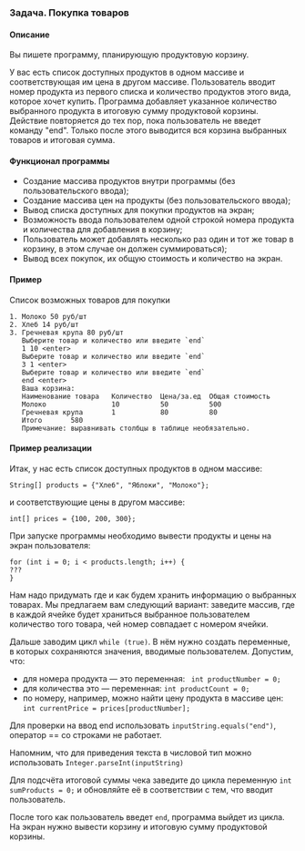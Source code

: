 ### Задача. Покупка товаров
#### Описание
Вы пишете программу, планирующую продуктовую корзину.

У вас есть список доступных продуктов в одном массиве и соответствующая им цена в другом массиве. Пользователь вводит номер продукта из первого списка и количество продуктов этого вида, которое хочет купить. Программа добавляет указанное количество выбранного продукта в итоговую сумму продуктовой корзины. Действие повторяется до тех пор, пока пользователь не введет команду "end". Только после этого выводится вся корзина выбранных товаров и итоговая сумма.

#### Функционал программы
* Создание массива продуктов внутри программы (без пользовательского ввода); 
* Создание массива цен на продукты (без пользовательского ввода);
* Вывод списка доступных для покупки продуктов на экран;
* Возможность ввода пользователем одной строкой номера продукта и количества для добавления в корзину;
* Пользователь может добавлять несколько раз один и тот же товар в корзину, в этом случае он должен суммироваться);
* Вывод всех покупок, их общую стоимость и количество на экран.
#### Пример
Список возможных товаров для покупки
````
1. Молоко 50 руб/шт
2. Хлеб 14 руб/шт
3. Гречневая крупа 80 руб/шт
   Выберите товар и количество или введите `end`
   1 10 <enter>
   Выберите товар и количество или введите `end`
   3 1 <enter>
   Выберите товар и количество или введите `end`
   end <enter>
   Ваша корзина:
   Наименование товара   Количество  Цена/за.ед  Общая стоимость
   Молоко                10          50          500
   Гречневая крупа       1           80          80
   Итого       580
   Примечание: выравнивать столбцы в таблице необязательно.
````

#### Пример реализации

Итак, у нас есть список доступных продуктов в одном массиве:
````
String[] products = {"Хлеб", "Яблоки", "Молоко"};
````
и соответствующие цены в другом массиве:
````
int[] prices = {100, 200, 300};
````
При запуске программы необходимо вывести продукты и цены на экран пользователя:
````
for (int i = 0; i < products.length; i++) {
???
}
````
Нам надо придумать где и как будем хранить информацию о выбранных товарах. Мы предлагаем вам следующий вариант: заведите массив, где в каждой ячейке будет храниться выбранное пользователем количество того товара, чей номер совпадает с номером ячейки.

Дальше заводим цикл ````while (true)````. В нём нужно создать переменные, в которых сохраняются значения, вводимые пользователем. Допустим, что:

* для номера продукта — это переменная:  `````` int productNumber = 0;``````
* для количества это — переменная:   `````int productCount = 0;`````
* по номеру, например, можно найти цену продукта в массиве цен: `````int currentPrice = prices[productNumber];`````

Для проверки на ввод end использовать ````inputString.equals("end")````, оператор == со строками не работает.

Напомним, что для приведения текста в числовой тип можно использовать `````Integer.parseInt(inputString)`````

Для подсчёта итоговой суммы чека заведите до цикла переменную `````int sumProducts = 0;````` и обновляйте её в соответствии с тем, что вводит пользователь.

После того как пользователь введет ````end````, программа выйдет из цикла. На экран нужно вывести корзину и итоговую сумму продуктовой корзины.